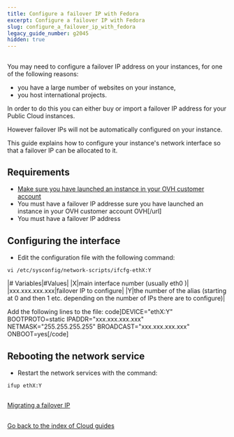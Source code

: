 ```yaml
---
title: Configure a failover IP with Fedora
excerpt: Configure a failover IP with Fedora
slug: configure_a_failover_ip_with_fedora
legacy_guide_number: g2045
hidden: true
---
```



## 
You may need to configure a failover IP address on your instances, for one of the following reasons:

- you have a large number of websites on your instance, 
- you host international projects.

In order to do this you can either buy or import a failover IP address for your Public Cloud instances. 

However failover IPs will not be automatically configured on your instance. 

This guide explains how to configure your instance's network interface so that a failover IP can be allocated to it.


## Requirements

- [Make sure you have launched an instance in your OVH customer account](../public-cloud-first-steps/)
- You must have a failover IP addresse sure you have launched an instance in your OVH customer account OVH[/url]
- You must have a failover IP address




## Configuring the interface

- Edit the configuration file with the following command:

```
vi /etc/sysconfig/network-scripts/ifcfg-ethX:Y
```



|# Variables|#Values|
|X|main interface number (usually eth0 )|
|xxx.xxx.xxx.xxx|failover IP to configure|
|Y|the number of the alias (starting at 0 and then 1 etc. depending on the number of IPs there are to configure)|


Add the following lines to the file:
code]DEVICE="ethX:Y"
BOOTPROTO=static
IPADDR="xxx.xxx.xxx.xxx"
NETMASK="255.255.255.255"
BROADCAST="xxx.xxx.xxx.xxx"
ONBOOT=yes[/code]


## Rebooting the network service

- Restart the network services with the command:

```
ifup ethX:Y
```





## 
[Migrating a failover IP](../migrating_a_failover_ip/)


## 
[Go back to the index of Cloud guides](../)

